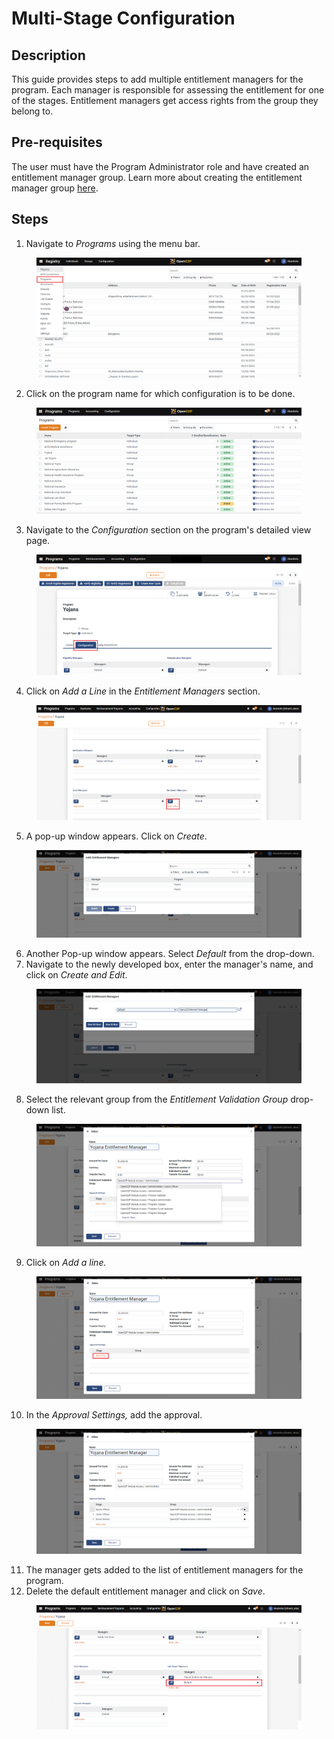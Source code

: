 # Multi-Stage Configuration

## Description

This guide provides steps to add multiple entitlement managers for the program. Each manager is responsible for assessing the entitlement for one of the stages. Entitlement managers get access rights from the group they belong to.

## Pre-requisites

The user must have the Program Administrator role and have created an entitlement manager group. Learn more about creating the entitlement manager group [here](create-entitlement-manager-group.md).

## Steps

1. Navigate to _Programs_ using the menu bar.

<figure><img src="../../.gitbook/assets/home-page-openg2p.png" alt=""><figcaption></figcaption></figure>

2. Click on the program name for which configuration is to be done.

<figure><img src="../../.gitbook/assets/all-programs-openg2p.png" alt=""><figcaption></figcaption></figure>

3. Navigate to the _Configuration_ section on the program's detailed view page.

<figure><img src="../../.gitbook/assets/multi-stage-configuration.png" alt=""><figcaption></figcaption></figure>

4. Click on _Add a Line_ in the _Entitlement Managers_ section.

<figure><img src="../../.gitbook/assets/entitlement-manager-add-line.png" alt=""><figcaption></figcaption></figure>

5. A pop-up window appears. Click on _Create_.

<figure><img src="../../.gitbook/assets/entitlement-manager-pop-up.PNG" alt=""><figcaption></figcaption></figure>

6. Another Pop-up window appears. Select _Default_ from the drop-down.
7. Navigate to the newly developed box, enter the manager's name, and click on _Create and Edit_.

<figure><img src="../../.gitbook/assets/entitlement-default.PNG" alt=""><figcaption></figcaption></figure>

8. Select the relevant group from the _Entitlement Validation Group_ drop-down list.

<figure><img src="../../.gitbook/assets/entitlement-validation-dropdown.png" alt=""><figcaption></figcaption></figure>

9. Click on _Add a line._

<figure><img src="../../.gitbook/assets/entitlement-manager-addline.PNG" alt=""><figcaption></figcaption></figure>

10. In the _Approval Settings,_ add the approval.

<figure><img src="../../.gitbook/assets/approval-setting.PNG" alt=""><figcaption></figcaption></figure>

11. The manager gets added to the list of entitlement managers for the program.
12. Delete the default entitlement manager and click on _Save_.

<figure><img src="../../.gitbook/assets/entitlement-manager-default.png" alt=""><figcaption></figcaption></figure>
